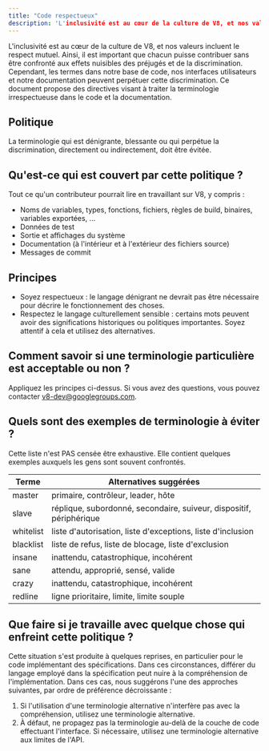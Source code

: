 ```yaml
---
title: "Code respectueux"
description: 'L'inclusivité est au cœur de la culture de V8, et nos valeurs incluent le respect mutuel. Ainsi, il est important que chacun puisse contribuer sans être confronté aux effets nuisibles des préjugés et de la discrimination.'
---
```


L'inclusivité est au cœur de la culture de V8, et nos valeurs incluent le respect mutuel. Ainsi, il est important que chacun puisse contribuer sans être confronté aux effets nuisibles des préjugés et de la discrimination. Cependant, les termes dans notre base de code, nos interfaces utilisateurs et notre documentation peuvent perpétuer cette discrimination. Ce document propose des directives visant à traiter la terminologie irrespectueuse dans le code et la documentation.

## Politique

La terminologie qui est dénigrante, blessante ou qui perpétue la discrimination, directement ou indirectement, doit être évitée.

## Qu'est-ce qui est couvert par cette politique ?

Tout ce qu'un contributeur pourrait lire en travaillant sur V8, y compris :

- Noms de variables, types, fonctions, fichiers, règles de build, binaires, variables exportées, ...
- Données de test
- Sortie et affichages du système
- Documentation (à l'intérieur et à l'extérieur des fichiers source)
- Messages de commit

## Principes

- Soyez respectueux : le langage dénigrant ne devrait pas être nécessaire pour décrire le fonctionnement des choses.
- Respectez le langage culturellement sensible : certains mots peuvent avoir des significations historiques ou politiques importantes. Soyez attentif à cela et utilisez des alternatives.

## Comment savoir si une terminologie particulière est acceptable ou non ?

Appliquez les principes ci-dessus. Si vous avez des questions, vous pouvez contacter [v8-dev@googlegroups.com](mailto:v8-dev@googlegroups.com).

## Quels sont des exemples de terminologie à éviter ?

Cette liste n'est PAS censée être exhaustive. Elle contient quelques exemples auxquels les gens sont souvent confrontés.


| Terme       | Alternatives suggérées                                       |
| ----------- | ----------------------------------------------------------- |
| master      | primaire, contrôleur, leader, hôte                          |
| slave       | réplique, subordonné, secondaire, suiveur, dispositif, périphérique |
| whitelist   | liste d'autorisation, liste d'exceptions, liste d'inclusion |
| blacklist   | liste de refus, liste de blocage, liste d'exclusion        |
| insane      | inattendu, catastrophique, incohérent                       |
| sane        | attendu, approprié, sensé, valide                           |
| crazy       | inattendu, catastrophique, incohérent                       |
| redline     | ligne prioritaire, limite, limite souple                    |


## Que faire si je travaille avec quelque chose qui enfreint cette politique ?

Cette situation s'est produite à quelques reprises, en particulier pour le code implémentant des spécifications. Dans ces circonstances, différer du langage employé dans la spécification peut nuire à la compréhension de l'implémentation. Dans ces cas, nous suggérons l'une des approches suivantes, par ordre de préférence décroissante :

1. Si l'utilisation d'une terminologie alternative n'interfère pas avec la compréhension, utilisez une terminologie alternative.
2. À défaut, ne propagez pas la terminologie au-delà de la couche de code effectuant l'interface. Si nécessaire, utilisez une terminologie alternative aux limites de l'API.
